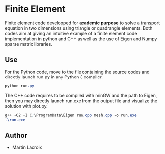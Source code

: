 # Finite Element

Finite element code developped for **academic purpose** to solve a transport equation in two dimensions using triangle or quadrangle elements. Both codes aim at giving an intuitive example of a finite element code implementation in python and C++ as well as the use of Eigen and Numpy sparse matrix libraries.

## Use

For the Python code, move to the file containing the source codes and directly launch run.py in any Python 3 compiler.
```css
python run.py
```
The C++ code requires to be compiled with minGW and the path to Eigen, then you may directly launch run.exe from the output file and visualize the solution with plot.py.
```css
g++ -O2 -I C:\ProgramData\Eigen run.cpp mesh.cpp -o run.exe
.\run.exe
```

## Author

* Martin Lacroix
